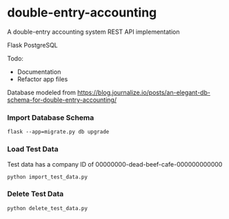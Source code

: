 # double-entry-accounting
A double-entry accounting system REST API implementation

Flask
PostgreSQL

Todo:
 - Documentation
 - Refactor app files

Database modeled from https://blog.journalize.io/posts/an-elegant-db-schema-for-double-entry-accounting/

### Import Database Schema
```
flask --app=migrate.py db upgrade
```

### Load Test Data

Test data has a company ID of 00000000-dead-beef-cafe-000000000000
```
python import_test_data.py
```

### Delete Test Data
```
python delete_test_data.py
```
